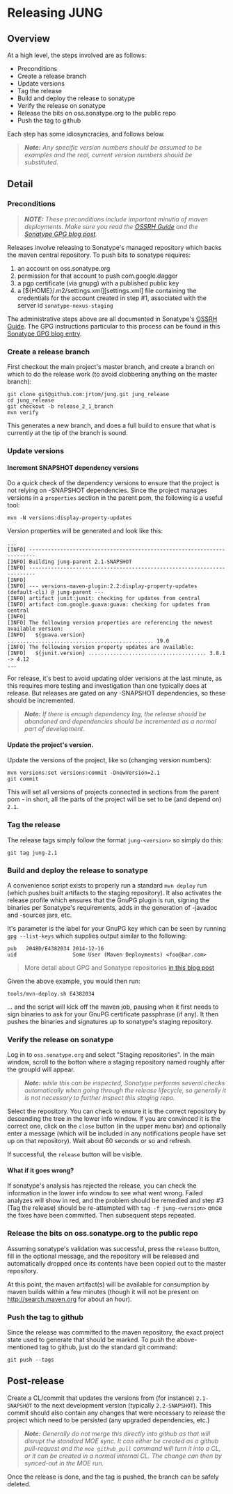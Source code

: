 # Releasing JUNG

## Overview

At a high level, the steps involved are as follows:

  * Preconditions
  * Create a release branch
  * Update versions
  * Tag the release
  * Build and deploy the release to sonatype
  * Verify the release on sonatype
  * Release the bits on oss.sonatype.org to the public repo
  * Push the tag to github


Each step has some idiosyncracies, and follows below.

> ***Note:*** *Any specific version numbers should be assumed to be examples and the real,
> current version numbers should be substituted.*

## Detail

### Preconditions

> ***NOTE:*** *These preconditions include important minutia of maven
> deployments.  Make sure you read the [OSSRH Guide] and the
> [Sonatype GPG blog post][GPG].*

Releases involve releasing to Sonatype's managed repository which backs the
maven central repository.  To push bits to sonatype requires:

  1. an account on oss.sonatype.org
  2. permission for that account to push com.google.dagger
  3. a pgp certificate (via gnupg) with a published public key
  4. a [${HOME}/.m2/settings.xml][settings.xml] file containing the credentials
     for the account created in step #1, associated with the server id
     `sonatype-nexus-staging`

The administrative steps above are all documented in Sonatype's
[OSSRH Guide]. The GPG instructions particular to this process can be found
in this [Sonatype GPG blog entry][GPG].


### Create a release branch

First checkout the main project's master branch, and create a branch on which
to do the release work (to avoid clobbering anything on the master branch):

```shell
git clone git@github.com:jrtom/jung.git jung_release
cd jung_release
git checkout -b release_2_1_branch
mvn verify
```

This generates a new branch, and does a full build to ensure that what is
currently at the tip of the branch is sound.

### Update versions

#### Increment SNAPSHOT dependency versions

Do a quick check of the dependency versions to ensure that the project is
not relying on -SNAPSHOT dependencies. Since the project manages versions
in a `properties` section in the parent pom, the following is a useful tool:

```shell
mvn -N versions:display-property-updates
```

Version properties will be generated and look like this:

```
...
[INFO] ------------------------------------------------------------------------
[INFO] Building jung-parent 2.1-SNAPSHOT
[INFO] ------------------------------------------------------------------------
[INFO] 
[INFO] --- versions-maven-plugin:2.2:display-property-updates (default-cli) @ jung-parent ---
[INFO] artifact junit:junit: checking for updates from central
[INFO] artifact com.google.guava:guava: checking for updates from central
[INFO] 
[INFO] The following version properties are referencing the newest available version:
[INFO]   ${guava.version} ............................................... 19.0
[INFO] The following version property updates are available:
[INFO]   ${junit.version} ...................................... 3.8.1 -> 4.12
...
```

For release, it's best to avoid updating older verisions at the last minute, as
this requires more testing and investigation than one typically does at release.
But releases are gated on any -SNAPSHOT dependencies, so these should be
incremented.

> ***Note:*** *If there is enough dependency lag, the release should be abandoned
> and dependencies should be incremented as a normal part of development.*

#### Update the project's version.

Update the versions of the project, like so (changing version numbers):

```shell
mvn versions:set versions:commit -DnewVersion=2.1
git commit
```

This will set all versions of projects connected in <module> sections from
the parent pom - in short, all the parts of the project will be set to be (and
depend on) `2.1`.

### Tag the release

The release tags simply follow the format `jung-<version>` so simply do this:

```shell
git tag jung-2.1
```

### Build and deploy the release to sonatype

A convenience script exists to properly run a standard `mvn deploy` run
(which pushes built artifacts to the staging repository).  It also activates
the release profile which ensures that the GnuPG plugin is run, signing the
binaries per Sonatype's requirements, adds in the generation of -javadoc and
-sources jars, etc.

It's parameter is the label for your GnuPG key which can be seen by running
`gpg --list-keys` which supplies output similar to the following:

```
pub   2048D/E4382034 2014-12-16
uid                  Some User (Maven Deployments) <foo@bar.com>
```

> More detail about GPG and Sonatype repositories [in this blog post][GPG]

Given the above example, you would then run:

```shell
tools/mvn-deploy.sh E4382034
```

... and the script will kick off the maven job, pausing when it first needs to
sign binaries to ask for your GnuPG certificate passphrase (if any).  It then
pushes the binaries and signatures up to sonatype's staging repository.

### Verify the release on sonatype

Log in to `oss.sonatype.org` and select "Staging repositories".  In the
main window, scroll to the botton where a staging repository named roughly
after the groupId will appear.

> ***Note:*** *while this can be inspected, Sonatype performs several checks
> automatically when going through the release lifecycle, so generally it is
> not necessary to further inspect this staging repo.*

Select the repository.  You can check to ensure it is the correct repository by
descending the tree in the lower info window.  If you are convinced it is the
correct one, click on the `close` button (in the upper menu bar) and optionally
enter a message (which will be included in any notifications people have set
up on that repository).  Wait about 60 seconds or so and refresh.

If successful, the `release` button will be visible.

#### What if it goes wrong?

If sonatype's analysis has rejected the release, you can check the information
in the lower info window to see what went wrong.  Failed analyzes will show
in red, and the problem should be remedied and step #3 (Tag the release) should
be re-attempted with `tag -f jung-<version>` once the fixes have been
committed.  Then subsequent steps repeated.

### Release the bits on oss.sonatype.org to the public repo

Assuming sonatype's validation was successful, press the `release` button,
fill in the optional message, and the repository will be released and
automatically dropped once its contents have been copied out to the master
repository.

At this point, the maven artifact(s) will be available for consumption by
maven builds within a few minutes (though it will not be present on
<http://search.maven.org> for about an hour).

### Push the tag to github

Since the release was committed to the maven repository, the exact project
state used to generate that should be marked.  To push the above-mentioned
tag to github, just do the standard git command:

```shell
git push --tags
```

## Post-release

Create a CL/commit that updates the versions from (for instance)
`2.1-SNAPSHOT` to the next development version (typically `2.2-SNAPSHOT`).
This commit should also contain any changes that were necessary to release
the project which need to be persisted (any upgraded dependencies, etc.)

> ***Note:*** *Generally do not merge this directly into github as that will disrupt
> the standard MOE sync.  It can either be created as a github pull-request and
> the `moe github_pull` command will turn it into a CL, or it can be created
> in a normal internal CL. The change can then by synced-out in the MOE run.*

Once the release is done, and the tag is pushed, the branch can be safely
deleted.

[GPG]: http://blog.sonatype.com/2010/01/how-to-generate-pgp-signatures-with-maven
[OSSRH Guide]: http://central.sonatype.org/pages/ossrh-guide.html
